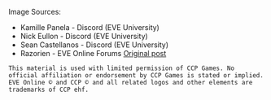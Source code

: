 Image Sources:
    <ul>
        <li>Kamille Panela - Discord (EVE University)</li>
        <li>Nick Eullon - Discord (EVE University)</li>
        <li>Sean Castellanos - Discord (EVE University)</li>
        <li>Razorien - EVE Online Forums <a href="https://forums.eveonline.com/t/high-resolution-eve-wallpapers-in-4k/48858">Original post</a></li>
    </ul>

    This material is used with limited permission of CCP Games. No official affiliation or endorsement by CCP Games is stated or implied. EVE Online © and CCP © and all related logos and other elements are trademarks of CCP ehf.